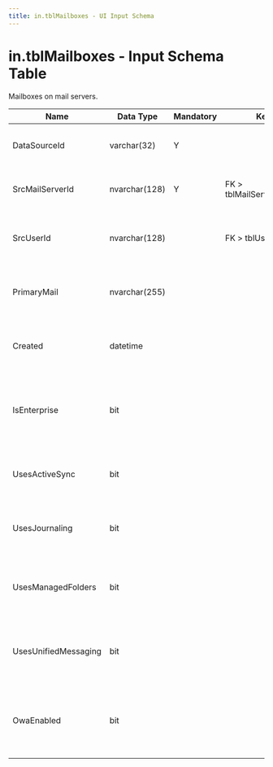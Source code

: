 ```yaml
---
title: in.tblMailboxes - UI Input Schema
---
```

# in.tblMailboxes - Input Schema Table

​​​Mailboxes on mail servers.​

| Name                 | Data Type     | Mandatory | Key                       | Comment                                                  |
|----------------------|---------------|-----------|---------------------------|----------------------------------------------------------|
| DataSourceId         | varchar(32)   | Y         |                           | Unique ID of the source of this record.                  |
| SrcMailServerId      | nvarchar(128) | Y         | FK > tblMailServers.SrcId | Mail server this mailbox exists on.                      |
| SrcUserId            | nvarchar(128) |           | FK > tblUsers.SrcId       | If known, unique ID of the mailbox owner.​​                |
| PrimaryMail          | nvarchar(255) |           |                           | Primary mail address of this mailbox.​                    |
| Created              | datetime      |           |                           | Date and time this mailbox was created.​                  |
| IsEnterprise         | bit           |           |                           | True if Enterprise features are enabled on this mailbox. |
| UsesActiveSync       | bit           |           |                           | True if ActiveSync is enabled on this mailbox.           |
| UsesJournaling       | bit           |           |                           | True if Journaling is enabled on this mailbox.           |
| UsesManagedFolders   | bit           |           |                           | True if Managed Folders are enabled on this mailbox.     |
| UsesUnifiedMessaging | bit           |           |                           | True if Unified Messaging is enabled on this mailbox.    |
| OwaEnabled           | bit           |           |                           | True if Outlook Web Access is enabled on this mailbox.​   |